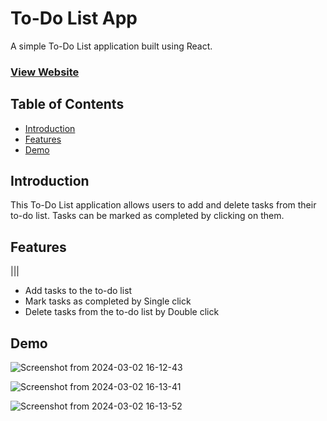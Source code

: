 # To-Do List App

A simple To-Do List application built using React.

### [View Website](https://main--todo-lt.netlify.app/)

## Table of Contents
- [Introduction](#introduction)
- [Features](#features)
- [Demo](#demo)

## Introduction

This To-Do List application allows users to add and delete tasks from their to-do list. Tasks can be marked as completed by clicking on them.

## Features
|||
- Add tasks to the to-do list
- Mark tasks as completed by Single click
- Delete tasks from the to-do list by Double click

## Demo

![Screenshot from 2024-03-02 16-12-43](https://github.com/Karansiddiqui/To-Do-List/assets/106966063/11337806-aeb8-4034-9d3c-b29f40b9c99c)

![Screenshot from 2024-03-02 16-13-41](https://github.com/Karansiddiqui/To-Do-List/assets/106966063/abd3bcab-5f5f-4f0a-9ce8-d4ce29126d03)

![Screenshot from 2024-03-02 16-13-52](https://github.com/Karansiddiqui/To-Do-List/assets/106966063/a4e90c3d-30af-4b85-a000-1a0480b5c3f7)
